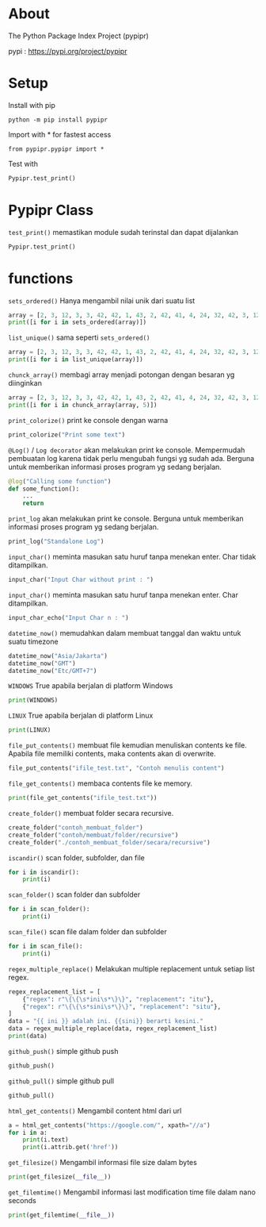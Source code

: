 # About
The Python Package Index Project (pypipr)


pypi : https://pypi.org/project/pypipr



# Setup
Install with pip
```
python -m pip install pypipr
```

Import with * for fastest access
```
from pypipr.pypipr import *
```

Test with
```python
Pypipr.test_print()
```


# Pypipr Class
`test_print()` memastikan module sudah terinstal dan dapat dijalankan

```python
Pypipr.test_print()
```


# functions
`sets_ordered()` Hanya mengambil nilai unik dari suatu list

```python
array = [2, 3, 12, 3, 3, 42, 42, 1, 43, 2, 42, 41, 4, 24, 32, 42, 3, 12, 32, 42, 42]
print([i for i in sets_ordered(array)])
```


`list_unique()` sama seperti `sets_ordered()`

```python
array = [2, 3, 12, 3, 3, 42, 42, 1, 43, 2, 42, 41, 4, 24, 32, 42, 3, 12, 32, 42, 42]
print([i for i in list_unique(array)])
```


`chunck_array()` membagi array menjadi potongan dengan besaran yg diinginkan

```python
array = [2, 3, 12, 3, 3, 42, 42, 1, 43, 2, 42, 41, 4, 24, 32, 42, 3, 12, 32, 42, 42]
print([i for i in chunck_array(array, 5)])
```


`print_colorize()` print ke console dengan warna

```python
print_colorize("Print some text")
```


`@Log()` / `Log decorator` akan melakukan print ke console. Mempermudah pembuatan log karena tidak perlu mengubah fungsi yg sudah ada. Berguna untuk memberikan informasi proses program yg sedang berjalan.

```python
@log("Calling some function")
def some_function():
    ...
    return
```


`print_log` akan melakukan print ke console. Berguna untuk memberikan informasi proses program yg sedang berjalan.

```python
print_log("Standalone Log")
```


`input_char()` meminta masukan satu huruf tanpa menekan enter. Char tidak ditampilkan.

```python
input_char("Input Char without print : ")
```


`input_char()` meminta masukan satu huruf tanpa menekan enter. Char ditampilkan.

```python
input_char_echo("Input Char n : ")
```


`datetime_now()` memudahkan dalam membuat tanggal dan waktu untuk suatu timezone

```python
datetime_now("Asia/Jakarta")
datetime_now("GMT")
datetime_now("Etc/GMT+7")
```


`WINDOWS` True apabila berjalan di platform Windows

```python
print(WINDOWS)
```


`LINUX` True apabila berjalan di platform Linux

```python
print(LINUX)
```


`file_put_contents()` membuat file kemudian menuliskan contents ke file. Apabila file memiliki contents, maka contents akan di overwrite.

```python
file_put_contents("ifile_test.txt", "Contoh menulis content")
```


`file_get_contents()` membaca contents file ke memory.

```python
print(file_get_contents("ifile_test.txt"))
```


`create_folder()` membuat folder secara recursive.

```python
create_folder("contoh_membuat_folder")
create_folder("contoh/membuat/folder/recursive")
create_folder("./contoh_membuat_folder/secara/recursive")
```


`iscandir()` scan folder, subfolder, dan file

```python
for i in iscandir():
    print(i)
```


`scan_folder()` scan folder dan subfolder

```python
for i in scan_folder():
    print(i)
```


`scan_file()` scan file dalam folder dan subfolder

```python
for i in scan_file():
    print(i)
```


`regex_multiple_replace()` Melakukan multiple replacement untuk setiap list regex. 

```python
regex_replacement_list = [
    {"regex": r"\{\{\s*ini\s*\}\}", "replacement": "itu"},
    {"regex": r"\{\{\s*sini\s*\}\}", "replacement": "situ"},
]
data = "{{ ini }} adalah ini. {{sini}} berarti kesini."
data = regex_multiple_replace(data, regex_replacement_list)
print(data)
```


`github_push()` simple github push

```python
github_push()
```


`github_pull()` simple github pull

```python
github_pull()
```


`html_get_contents()` Mengambil content html dari url

```python
a = html_get_contents("https://google.com/", xpath="//a")
for i in a:
    print(i.text)
    print(i.attrib.get('href'))
```


`get_filesize()` Mengambil informasi file size dalam bytes

```python
print(get_filesize(__file__))
```


`get_filemtime()` Mengambil informasi last modification time file dalam nano seconds

```python
print(get_filemtime(__file__))
```
